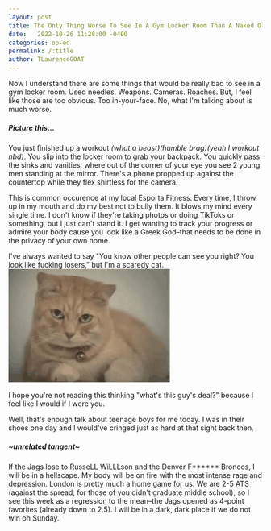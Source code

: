 ```yaml
---
layout: post
title: The Only Thing Worse To See In A Gym Locker Room Than A Naked Old Man
date:   2022-10-26 11:28:00 -0400
categories: op-ed
permalink: /:title
author: TLawrenceGOAT
---
```

Now I understand there are some things that would be really bad to see in a gym locker room. Used needles. Weapons. Cameras. Roaches. But, I feel like those are too obvious. Too in-your-face. No, what I'm talking about is much worse.
##### *Picture this...*
You just finished up a workout *(what a beast)(humble brag)(yeah I workout nbd)*. You slip into the locker room to grab your backpack. You quickly pass the sinks and vanities, where out of the corner of your eye you see 2 young men standing at the mirror. There's a phone propped up against the countertop while they flex shirtless for the camera.

This is common occurence at my local Esporta Fitness. Every time, I throw up in my mouth and do my best not to bully them. It blows my mind every single time. I don't know if they're taking photos or doing TikToks or something, but I just can't stand it. I get wanting to track your progress or admire your body cause you look like a Greek God–that needs to be done in the privacy of your own home.

I've always wanted to say "You know other people can see you right? You look like fucking losers," but I'm a scaredy cat.
![scaredy_cat](/assets/images/scaredy_cat.gif)

I hope you're not reading this thinking "what's this guy's deal?" because I feel like I would if I were you.

Well, that's enough talk about teenage boys for me today. I was in their shoes one day and I would've cringed just as hard at that sight back then.
##### ~unrelated tangent~
If the Jags lose to RusseLL WiLLLson and the Denver F****** Broncos, I will be in a hellscape. My body will be on fire with the most intense rage and depression. London is pretty much a home game for us. We are 2-5 ATS (against the spread, for those of you didn't graduate middle school), so I see this week as a regression to the mean–the Jags opened as 4-point favorites (already down to 2.5). I will be in a dark, dark place if we do not win on Sunday.